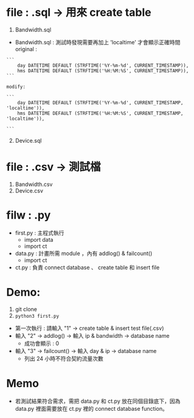 # file : .sql -> 用來 create table
1. Bandwidth.sql
  *  Bandwidth.sql : 測試時發現需要再加上 'localtime' 才會顯示正確時間
    original :

    ```
        day DATETIME DEFAULT (STRFTIME('%Y-%m-%d', CURRENT_TIMESTAMP)),
        hms DATETIME DEFAULT (STRFTIME('%H:%M:%S', CURRENT_TIMESTAMP)),
    ```
    
    modify:

    ```
        day DATETIME DEFAULT (STRFTIME('%Y-%m-%d', CURRENT_TIMESTAMP, 'localtime')),
        hms DATETIME DEFAULT (STRFTIME('%H:%M:%S', CURRENT_TIMESTAMP, 'localtime')),

    ```
2. Device.sql

# file : .csv -> 測試檔
1. Bandwidth.csv
2. Device.csv

# filw : .py 
* first.py : 主程式執行
  * import data
  * import ct   
* data.py : 計畫所需 module ，內有 addlog() & failcount()
  * import ct   
* ct.py : 負責 connect database 、 create table 和 insert file

# Demo:
1. git clone
2. `python3 first.py`
  * 第一次執行 : 請輸入 "1" -> create table & insert test file(.csv)
  * 輸入 "2" -> addlog() -> 輸入 ip & bandwidth -> database name
    * 成功會顯示 : 0 
  * 輸入 "3" -> failcount() -> 輸入 day & ip -> database name
    * 列出 24 小時不符合契約流量次數
   
# Memo
* 若測試結果符合需求，需把 data.py 和 ct.py 放在同個目錄底下，因為 data.py 裡面需要放在 ct.py 裡的 connect database function。
 

